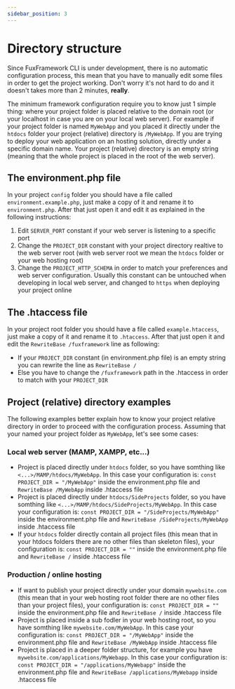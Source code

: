```yaml
---
sidebar_position: 3
---
```


# Directory structure

Since FuxFramework CLI is under development, there is no automatic configuration process, this mean that you have to
manually edit some files in order to get the project working. Don't worry it's not hard to do and it doesn't takes more
than 2 minutes, **really**.

The minimum framework configuration require you to know just 1 simple thing: where your project folder is placed
relative to the domain root (or your localhost in case you are on your local web server). For example if your project
folder is named `MyWebApp` and you placed it directly under the `htdocs` folder your project (relative) directory
is `/MyWebApp`. If you are trying to deploy your web application on an hosting solution, directly under a specific
domain name. Your project (relative) directory is an empty string (meaning that the whole project is placed in the root
of the web server).

## The environment.php file

In your project `config` folder you should have a file called `environment.example.php`, just make a copy of it and
rename it to `environment.php`. After that just open it and edit it as explained in the following instructions:

1) Edit `SERVER_PORT` constant if your web server is listening to a specific port
2) Change the `PROJECT_DIR` constant with your project directory realtive to the web server root (with web server root
   we mean the `htdocs` folder or your web hosting root)
3) Change the `PROJECT_HTTP_SCHEMA` in order to match your preferences and web server configuration. Usually this
   constant can be untouched when developing in local web server, and changed to `https` when deploying your project
   online

## The .htaccess file
In your project root folder you should have a file called `example.htaccess`, just make a copy of it and
rename it to `.htaccess`. After that just open it and edit the `RewriteBase /fuxframework` line as following: 

- If your `PROJECT_DIR` constant (in environment.php file) is an empty string you can rewrite the line as `RewriteBase /`
- Else you have to change the `/fuxframework` path in the .htaccess in order to match with your `PROJECT_DIR`

## Project (relative) directory examples

The following examples better explain how to know your project relative directory in order to proceed with the
configuration process. Assuming that your named your project folder as `MyWebApp`, let's see some cases:

### Local web server (MAMP, XAMPP, etc...)

- Project is placed directly under `htdocs` folder, so you have somthing like `<...>/MAMP/htdocs/MyWebApp`. In this case
  your configuration is: `const PROJECT_DIR = "/MyWebApp"` inside the environment.php file and `RewriteBase /MyWebApp`
  inside .htaccess file
- Project is placed directly under `htdocs/SideProjects` folder, so you have somthing
  like `<...>/MAMP/htdocs/SideProjects/MyWebApp`. In this case your configuration
  is: `const PROJECT_DIR = "/SideProjects/MyWebApp"` inside the environment.php file
  and `RewriteBase /SideProjects/MyWebApp`
  inside .htaccess file
- If your `htdocs` folder directly contain all project files (this mean that in your htdocs folders there are no other
  files than skeleton files), your configuration is: `const PROJECT_DIR = ""` inside the environment.php file
  and `RewriteBase /`
  inside .htaccess file

### Production / online hosting

- If want to publish your project directly under your domain `mywebsite.com` (this mean that in your web hosting root
  folder there are no other files than your project files), your configuration is: `const PROJECT_DIR = ""` inside the
  environment.php file and `RewriteBase /` inside .htaccess file
- Project is placed inside a sub fodler in your web hosting root, so you have somthing like `mywebsite.com/MyWebApp`. In
  this case your configuration is: `const PROJECT_DIR = "/MyWebApp"` inside the environment.php file
  and `RewriteBase /MyWebApp` inside .htaccess file
- Project is placed in a deeper folder structure, for example you have `mywebsite.com/applications/MyWebapp`. In this
  case your configuration is: `const PROJECT_DIR = "/applications/MyWebapp"` inside the environment.php file
  and `RewriteBase /applications/MyWebapp`
  inside .htaccess file

